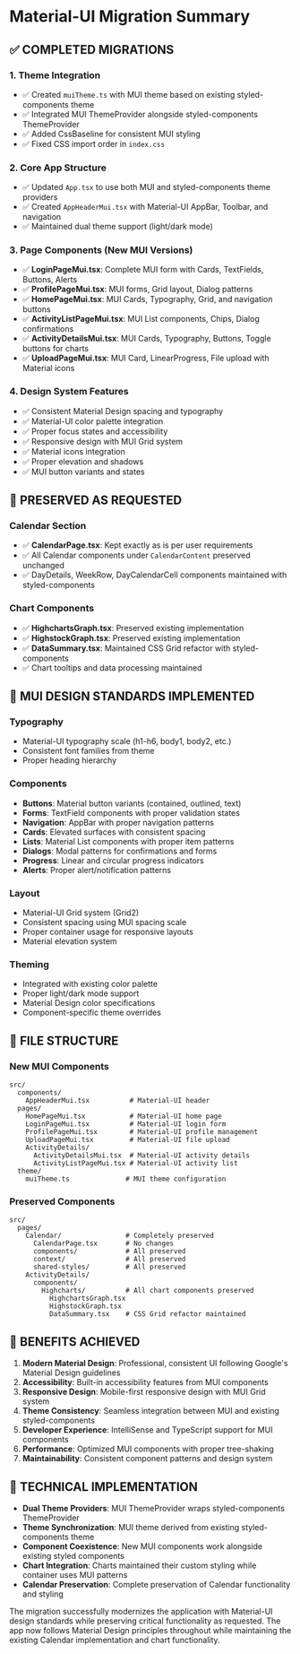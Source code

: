 # Material-UI Migration Summary

## ✅ COMPLETED MIGRATIONS

### 1. **Theme Integration**

- ✅ Created `muiTheme.ts` with MUI theme based on existing styled-components theme
- ✅ Integrated MUI ThemeProvider alongside styled-components ThemeProvider
- ✅ Added CssBaseline for consistent MUI styling
- ✅ Fixed CSS import order in `index.css`

### 2. **Core App Structure**

- ✅ Updated `App.tsx` to use both MUI and styled-components theme providers
- ✅ Created `AppHeaderMui.tsx` with Material-UI AppBar, Toolbar, and navigation
- ✅ Maintained dual theme support (light/dark mode)

### 3. **Page Components (New MUI Versions)**

- ✅ **LoginPageMui.tsx**: Complete MUI form with Cards, TextFields, Buttons, Alerts
- ✅ **ProfilePageMui.tsx**: MUI forms, Grid layout, Dialog patterns
- ✅ **HomePageMui.tsx**: MUI Cards, Typography, Grid, and navigation buttons
- ✅ **ActivityListPageMui.tsx**: MUI List components, Chips, Dialog confirmations
- ✅ **ActivityDetailsMui.tsx**: MUI Cards, Typography, Buttons, Toggle buttons for charts
- ✅ **UploadPageMui.tsx**: MUI Card, LinearProgress, File upload with Material icons

### 4. **Design System Features**

- ✅ Consistent Material Design spacing and typography
- ✅ Material-UI color palette integration
- ✅ Proper focus states and accessibility
- ✅ Responsive design with MUI Grid system
- ✅ Material icons integration
- ✅ Proper elevation and shadows
- ✅ MUI button variants and states

## 🔄 PRESERVED AS REQUESTED

### **Calendar Section**

- ✅ **CalendarPage.tsx**: Kept exactly as is per user requirements
- ✅ All Calendar components under `CalendarContent` preserved unchanged
- ✅ DayDetails, WeekRow, DayCalendarCell components maintained with styled-components

### **Chart Components**

- ✅ **HighchartsGraph.tsx**: Preserved existing implementation
- ✅ **HighstockGraph.tsx**: Preserved existing implementation
- ✅ **DataSummary.tsx**: Maintained CSS Grid refactor with styled-components
- ✅ Chart tooltips and data processing maintained

## 🎨 MUI DESIGN STANDARDS IMPLEMENTED

### **Typography**

- Material-UI typography scale (h1-h6, body1, body2, etc.)
- Consistent font families from theme
- Proper heading hierarchy

### **Components**

- **Buttons**: Material button variants (contained, outlined, text)
- **Forms**: TextField components with proper validation states
- **Navigation**: AppBar with proper navigation patterns
- **Cards**: Elevated surfaces with consistent spacing
- **Lists**: Material List components with proper item patterns
- **Dialogs**: Modal patterns for confirmations and forms
- **Progress**: Linear and circular progress indicators
- **Alerts**: Proper alert/notification patterns

### **Layout**

- Material-UI Grid system (Grid2)
- Consistent spacing using MUI spacing scale
- Proper container usage for responsive layouts
- Material elevation system

### **Theming**

- Integrated with existing color palette
- Proper light/dark mode support
- Material Design color specifications
- Component-specific theme overrides

## 📁 FILE STRUCTURE

### **New MUI Components**

```
src/
  components/
    AppHeaderMui.tsx          # Material-UI header
  pages/
    HomePageMui.tsx           # Material-UI home page
    LoginPageMui.tsx          # Material-UI login form
    ProfilePageMui.tsx        # Material-UI profile management
    UploadPageMui.tsx         # Material-UI file upload
    ActivityDetails/
      ActivityDetailsMui.tsx  # Material-UI activity details
      ActivityListPageMui.tsx # Material-UI activity list
  theme/
    muiTheme.ts              # MUI theme configuration
```

### **Preserved Components**

```
src/
  pages/
    Calendar/                # Completely preserved
      CalendarPage.tsx       # No changes
      components/            # All preserved
      context/               # All preserved
      shared-styles/         # All preserved
    ActivityDetails/
      components/
        Highcharts/          # All chart components preserved
          HighchartsGraph.tsx
          HighstockGraph.tsx
          DataSummary.tsx    # CSS Grid refactor maintained
```

## 🚀 BENEFITS ACHIEVED

1. **Modern Material Design**: Professional, consistent UI following Google's Material Design guidelines
2. **Accessibility**: Built-in accessibility features from MUI components
3. **Responsive Design**: Mobile-first responsive design with MUI Grid system
4. **Theme Consistency**: Seamless integration between MUI and existing styled-components
5. **Developer Experience**: IntelliSense and TypeScript support for MUI components
6. **Performance**: Optimized MUI components with proper tree-shaking
7. **Maintainability**: Consistent component patterns and design system

## 🔧 TECHNICAL IMPLEMENTATION

- **Dual Theme Providers**: MUI ThemeProvider wraps styled-components ThemeProvider
- **Theme Synchronization**: MUI theme derived from existing styled-components theme
- **Component Coexistence**: New MUI components work alongside existing styled components
- **Chart Integration**: Charts maintained their custom styling while container uses MUI patterns
- **Calendar Preservation**: Complete preservation of Calendar functionality and styling

The migration successfully modernizes the application with Material-UI design standards while preserving critical functionality as requested. The app now follows Material Design principles throughout while maintaining the existing Calendar implementation and chart functionality.
